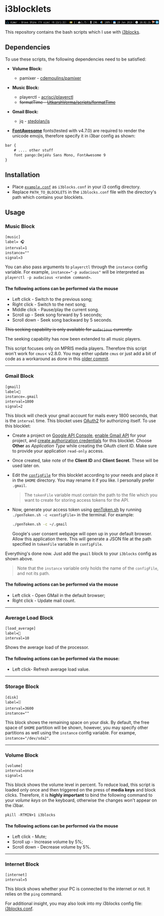 # i3blocklets
![Demo](/scrot.png)

This repository contains the bash scripts which I use with [i3blocks](https://github.com/vivien/i3blocks).

## Dependencies
To use these scripts, the following dependencies need to be satisfied:

* **Volume Block:**
  - pamixer - [cdemoulins/pamixer](https://github.com/cdemoulins/pamixer)

* **Music Block:**
  - playerctl - [acrisci/playerctl](https://github.com/acrisci/playerctl)
  - ~~formatTime - [UtkarshVerma/scripts/formatTime](https://github.com/UtkarshVerma/scripts/blob/master/formatTime)~~

* **Gmail Block:**
  - jq - [stedolan/js](https://github.com/stedolan/jq)

* **[FontAwesome](https://fontawesome.com/)** fonts(tested with v4.7.0) are required to render the unicode emojis, therefore specify it in i3bar config as shown:
```
bar {
    # .... other stuff
    font pango:DejaVu Sans Mono, FontAwesome 9
}
```

## Installation
  * Place [`example.conf`](/resources/example.conf) as `i3blocks.conf` in your i3 config directory.
  * Replace `PATH_TO_BLOCKLETS` in the `i3blocks.conf` file with the directory's path which contains your blocklets.

## Usage
### Music Block
```
[music]
label= 🎧
interval=1
instance=""
signal=3
```
You can also pass arguments to `playerctl` through the `instance` config variable. For example, `instance="-p audacious"` will be interpreted as `playerctl -p audacious <random command>`.

#### The following actions can be performed via the mouse
* Left click - Switch to the previous song;
* Right click - Switch to the next song;
* Middle click - Pause/play the current song.
* Scroll up - Seek song forward by 5 seconds;
* Scroll down - Seek song backward by 5 seconds.

~~This seeking capability is only available for `audacious` currently.~~

The seeking capability has now been extended to all music players.

This script focuses only on MPRIS media players. Therefore this script won't work for `cmus`< v2.8.0. You may either update `cmus` or just add a bit of code as a workaround as done in this [older commit](https://github.com/UtkarshVerma/i3blocklets/blob/77ec353d01a12539edb3a3b211dd06f275807d2d/music).

---

### Gmail Block
```
[gmail]
label=📧
instance=.gmail
interval=1800
signal=2
```
This block will check your gmail account for mails every 1800 seconds, that is the `interval` time.
This blocket uses [OAuth2](https://oauth.net/2/) for authorizing itself. To use this blocklet:
* Create a project on [Google API Console](https://console.developers.google.com/), [enable Gmail API](https://developers.google.com/identity/protocols/OAuth2InstalledApp#enable-apis) for your project, and [create authorization credentials](https://developers.google.com/identity/protocols/OAuth2InstalledApp#creatingcred) for this blocklet. Choose **Other** as *Application Type* while creating the OAuth client ID. Make sure to provide your application `read-only` access.
* Once created, take note of the **Client ID** and **Client Secret**. These will be used later on.
* Edit the [`configFile`](/resources/gmail/configFile) for this blocklet according to your needs and place it in the `$HOME` directory. You may rename it if you like. I personally prefer `.gmail`.
  > The `tokenFile` variable must contain the path to the file which you want to create for storing access tokens for the API.
* Now, generate your access token using [genToken.sh](/resources/gmail/genToken.sh) by running `./genToken.sh -c <configFile>` in the terminal. For example:

  ```bash
  ./genToken.sh -c ~/.gmail
  ```
  Google's user consent webpage will open up in your default browser. Allow this application there. This will generate a JSON file at the path specified in `tokenFile` variable in `configFile`.

Everything's done now. Just add the `gmail` block to your `i3blocks` config as shown above.
> Note that the `instance` variable only holds the name of the `configFile`, and not its path. 

#### The following actions can be performed via the mouse
* Left click - Open GMail in the default browser;
* Right click - Update mail count.

---

### Average Load Block
```
[load_average]
label=
interval=10
```
Shows the average load of the processor.

#### The following actions can be performed via the mouse:
* Left click- Refresh average load value.

---

### Storage Block
```
[disk]
label=🗄
interval=3600
instance=""
```
This block shows the remaining space on your disk. By default, the free space of `$HOME` partition will be shown, however, you may specify other partitions as well using the `instance` config variable. For exampe, `instance="/dev/sda2"`.

---

### Volume Block
```
[volume]
interval=once
signal=1
```
This block shows the volume level in percent. To reduce load, this script is loaded only once and then triggered on the press of **media keys** and block clicks. Therefore, it is **highly important** to bind the following command to your *volume keys* on the keyboard, otherwise the changes won't appear on the i3bar.
```
pkill -RTMIN+1 i3blocks
```
#### The following actions can be performed via the mouse
* Left click - Mute;
* Scroll up - Increase volume by 5%;
* Scroll down - Decrease volume by 5%.

---

### Internet Block
```
[internet]
interval=5
```
This block shows whether your PC is connected to the internet or not. It relies on the `ping` command.

For additional insight, you may also look into my i3blocks config file: [i3blocks.conf](https://github.com/UtkarshVerma/dotfiles/blob/master/i3/i3blocks.conf).
